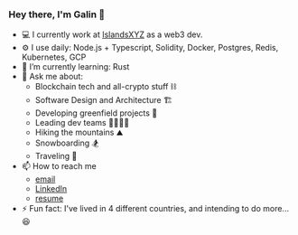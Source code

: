 ### Hey there, I'm Galin 👋

* 💻 I currently work at [IslandsXYZ](https://www.islands.xyz/) as a web3 dev.
* ⚙️ I use daily: Node.js + Typescript, Solidity, Docker, Postgres, Redis, Kubernetes, GCP
* 🌱 I’m currently learning: Rust
* 💬 Ask me about: 
  * Blockchain tech and all-crypto stuff ⛓
  * Software Design and Architecture 🏗️
  * Developing greenfield projects 🌱
  * Leading dev teams 👨‍👩‍👧‍👦
  * Hiking the mountains ⛰️
  * Snowboarding 🏂
  * Traveling 🥾
* 📫 How to reach me
  * [email](dev@galin.cc)
  * [LinkedIn](https://www.linkedin.com/in/galioy/) 
  * [resume](https://gvko.github.io/)
* ⚡ Fun fact: I've lived in 4 different countries, and intending to do more... 😆
